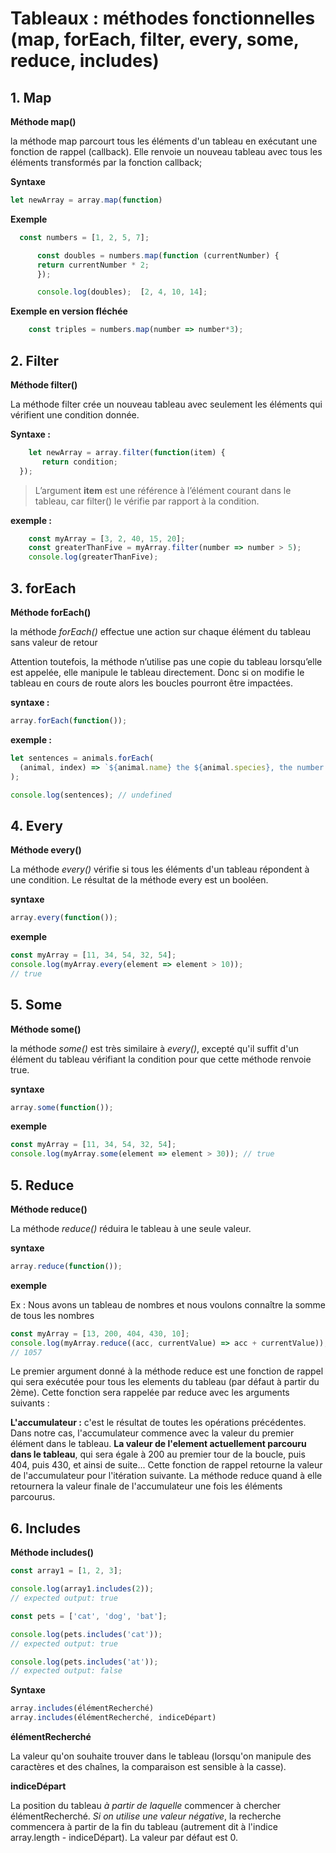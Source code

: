 # Tableaux : méthodes fonctionnelles (map, forEach, filter, every, some, reduce, includes)

## 1. Map

**Méthode map()**

la méthode map parcourt tous les éléments d'un tableau en exécutant une fonction de rappel (callback). Elle renvoie un nouveau tableau avec tous les éléments transformés par la fonction callback;

**Syntaxe**

  ```javascript
  let newArray = array.map(function)
  ```

**Exemple**

```javascript
  const numbers = [1, 2, 5, 7];

      const doubles = numbers.map(function (currentNumber) {
      return currentNumber * 2;
      });

      console.log(doubles);  [2, 4, 10, 14];
```

**Exemple en version fléchée** 

```Javascript
    const triples = numbers.map(number => number*3);
```


## 2. Filter

**Méthode filter()**

La méthode filter crée un nouveau tableau avec seulement les éléments qui vérifient une condition donnée.

**Syntaxe :**

```javascript
    let newArray = array.filter(function(item) {
       return condition;
  });
```

  >L’argument **item** est une référence à 
  >l’élément courant dans le tableau, 
  >car filter() le vérifie par rapport à la condition.

**exemple :**

```javascript
    const myArray = [3, 2, 40, 15, 20];
    const greaterThanFive = myArray.filter(number => number > 5);
    console.log(greaterThanFive);
```


## 3. forEach

**Méthode forEach()**

la méthode *forEach()* effectue une action sur chaque élément du tableau sans valeur de retour

Attention toutefois, la méthode n’utilise pas une copie du tableau 
lorsqu’elle est appelée, elle manipule le tableau directement. 
Donc si on modifie le tableau en cours de route alors les boucles pourront être impactées.

**syntaxe :**

```javascript
array.forEach(function());
```

**exemple :**

```javascript
let sentences = animals.forEach(
  (animal, index) => `${animal.name} the ${animal.species}, the number ${index}`
);

console.log(sentences); // undefined
```


## 4. Every

**Méthode every()**

La méthode *every()* vérifie si tous les éléments d'un tableau répondent à une condition. Le résultat de la méthode every est un booléen.

**syntaxe**

```javascript
array.every(function());
```

**exemple**

```javascript
const myArray = [11, 34, 54, 32, 54];
console.log(myArray.every(element => element > 10));
// true
```


## 5. Some

**Méthode some()**

la méthode *some()* est très similaire à *every()*, excepté qu'il suffit d'un élément du tableau vérifiant la condition pour que cette méthode renvoie true.

**syntaxe**

```javascript
array.some(function());
```

**exemple**

```javascript
const myArray = [11, 34, 54, 32, 54];
console.log(myArray.some(element => element > 30)); // true 
```


## 5. Reduce

**Méthode reduce()**

La méthode *reduce()* réduira le tableau à une seule valeur.

**syntaxe**

```javascript
array.reduce(function());
```

**exemple**

Ex : Nous avons un tableau de nombres et nous voulons connaître la somme de tous les nombres
```javascript
const myArray = [13, 200, 404, 430, 10];
console.log(myArray.reduce((acc, currentValue) => acc + currentValue));
// 1057
```

Le premier argument donné à la méthode reduce est une fonction de rappel qui sera exécutée pour tous les elements du tableau (par défaut à partir du 2ème).
Cette fonction sera rappelée par reduce avec les arguments suivants :

   **L'accumulateur :** c'est le résultat de toutes les opérations précédentes. Dans notre cas, l'accumulateur commence avec la valeur du premier élément dans le tableau.
   **La valeur de l'element actuellement parcouru dans le tableau**, qui sera égale à 200 au premier tour de la boucle, puis 404, puis 430, et ainsi de suite...
Cette fonction de rappel retourne la valeur de l'accumulateur pour l'itération suivante.
La méthode reduce quand à elle retournera la valeur finale de l'accumulateur une fois les éléments parcourus.

## 6. Includes

**Méthode includes()**

```javascript
const array1 = [1, 2, 3];

console.log(array1.includes(2));
// expected output: true

const pets = ['cat', 'dog', 'bat'];

console.log(pets.includes('cat'));
// expected output: true

console.log(pets.includes('at'));
// expected output: false
```

**Syntaxe**

```javascript
array.includes(élémentRecherché)
array.includes(élémentRecherché, indiceDépart)
```

**élémentRecherché**

La valeur qu'on souhaite trouver dans le tableau (lorsqu'on manipule des caractères et des chaînes, la comparaison est sensible à la casse).


**indiceDépart**

La position du tableau *à partir de laquelle* commencer à chercher élémentRecherché. *Si on utilise une valeur négative*, la recherche commencera à partir de la fin du tableau (autrement dit à l'indice array.length - indiceDépart). La valeur par défaut est 0.




